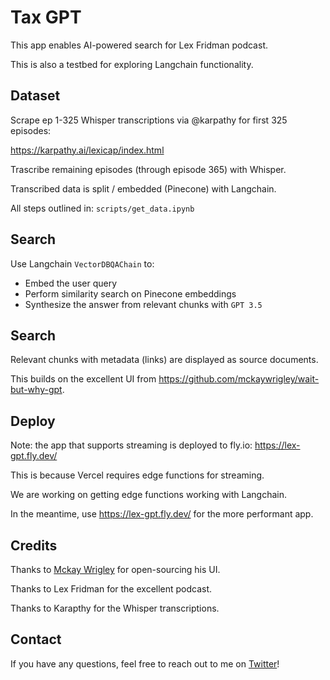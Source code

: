 # Tax GPT

This app enables AI-powered search for Lex Fridman podcast.

This is also a testbed for exploring Langchain functionality. 

## Dataset
 
Scrape ep 1-325 Whisper transcriptions via @karpathy for first 325 episodes:
 
https://karpathy.ai/lexicap/index.html

Trascribe remaining episodes (through episode 365) with Whisper.
 
Transcribed data is split / embedded (Pinecone) with Langchain.

All steps outlined in: `scripts/get_data.ipynb`

## Search

Use Langchain `VectorDBQAChain` to: 
* Embed the user query
* Perform similarity search on Pinecone embeddings
* Synthesize the answer from relevant chunks with `GPT 3.5`

## Search

Relevant chunks with metadata (links) are displayed as source documents.
 
This builds on the excellent UI from https://github.com/mckaywrigley/wait-but-why-gpt.

## Deploy

Note: the app that supports streaming is deployed to fly.io: https://lex-gpt.fly.dev/

This is because Vercel requires edge functions for streaming.

We are working on getting edge functions working with Langchain.

In the meantime, use https://lex-gpt.fly.dev/ for the more performant app. 

## Credits

Thanks to [Mckay Wrigley](https://twitter.com/mckaywrigley) for open-sourcing his UI.
 
Thanks to Lex Fridman for the excellent podcast.

Thanks to Karapthy for the Whisper transcriptions.

## Contact

If you have any questions, feel free to reach out to me on [Twitter](https://twitter.com/RLanceMartin)!
